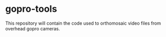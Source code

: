 # gopro-tools
This repository will contain the code used to orthomosaic video files from overhead gopro cameras.
